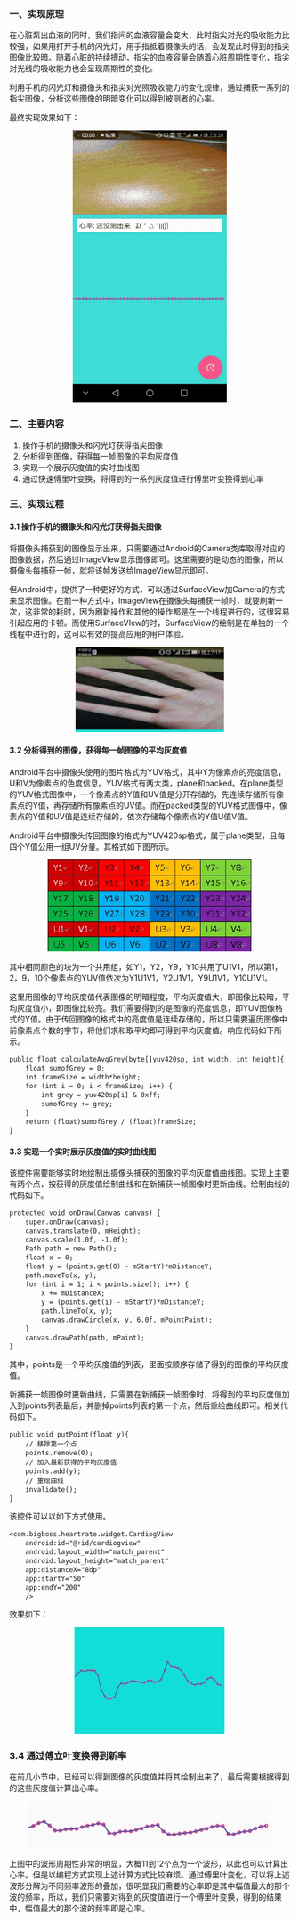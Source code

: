 ### 一、实现原理
在心脏泵出血液的同时，我们指间的血液容量会变大，此时指尖对光的吸收能力比较强，如果用打开手机的闪光灯，用手指抵着摄像头的话，会发现此时得到的指尖图像比较暗。随着心脏的持续搏动，指尖的血液容量会随着心脏周期性变化，指尖对光线的吸收能力也会呈现周期性的变化。

利用手机的闪光灯和摄像头和指尖对光照吸收能力的变化规律，通过捕获一系列的指尖图像，分析这些图像的明暗变化可以得到被测者的心率。

最终实现效果如下：

<div align=center><img src="https://github.com/WoHohohoho/FastHeartRate/blob/master/media/example.gif"/></div>

### 二、主要内容
1.	操作手机的摄像头和闪光灯获得指尖图像
2.	分析得到图像，获得每一帧图像的平均灰度值
3.	实现一个展示灰度值的实时曲线图
4.	通过快速傅里叶变换，将得到的一系列灰度值进行傅里叶变换得到心率

### 三、实现过程
#### 3.1 操作手机的摄像头和闪光灯获得指尖图像
将摄像头捕获到的图像显示出来，只需要通过Android的Camera类库取得对应的图像数据，然后通过ImageVIew显示图像即可。这里需要的是动态的图像，所以摄像头每捕获一帧，就将该帧发送给ImageView显示即可。

但Android中，提供了一种更好的方式，可以通过SurfaceView加Camera的方式来显示图像。在前一种方式中，ImageView在摄像头每捕获一帧时，就要刷新一次，这非常的耗时，因为刷新操作和其他的操作都是在一个线程进行的，这很容易引起应用的卡顿。而使用SurfaceVIew的时，SurfaceView的绘制是在单独的一个线程中进行的，这可以有效的提高应用的用户体验。

<div align=center><img src="https://github.com/WoHohohoho/FastHeartRate/blob/master/media/camera.jpg"/></div>

#### 3.2 分析得到的图像，获得每一帧图像的平均灰度值
Android平台中摄像头使用的图片格式为YUV格式，其中Y为像素点的亮度信息，U和V为像素点的色度信息。YUV格式有两大类，plane和packed。在plane类型的YUV格式图像中，一个像素点的Y值和UV值是分开存储的，先连续存储所有像素点的Y值，再存储所有像素点的UV值。而在packed类型的YUV格式图像中，像素点的Y值和UV值是连续存储的，依次存储每个像素点的Y值U值V值。

Android平台中摄像头传回图像的格式为YUV420sp格式，属于plane类型，且每四个Y值公用一组UV分量。其格式如下图所示。

<div align=center><img src="https://github.com/WoHohohoho/FastHeartRate/blob/master/media/yuv.jpg"/></div>

其中相同颜色的块为一个共用组，如Y1，Y2，Y9，Y10共用了U1V1，所以第1，2，9，10个像素点的YUV值依次为Y1U1V1，Y2U1V1，Y9U1V1，Y10U1V1。

这里用图像的平均灰度值代表图像的明暗程度，平均灰度值大，即图像比较暗，平均灰度值小，即图像比较亮。我们需要得到的是图像的亮度信息，即YUV图像格式的Y值。由于传回图像的格式中的亮度值是连续存储的，所以只需要遍历图像中前像素点个数的字节，将他们求和取平均即可得到平均灰度值。响应代码如下所示。

```
public float calculateAvgGrey(byte[]yuv420sp, int width, int height){
    float sumofGrey = 0;
    int frameSize = width*height;
    for (int i = 0; i < frameSize; i++) {
        int grey = yuv420sp[i] & 0xff;
        sumofGrey += grey;
    }
    return (float)sumofGrey / (float)frameSize;
}
```

#### 3.3 实现一个实时展示灰度值的实时曲线图
该控件需要能够实时地绘制出摄像头捕获的图像的平均灰度值曲线图。实现上主要有两个点，按获得的灰度值绘制曲线和在新捕获一帧图像时更新曲线。绘制曲线的代码如下。

```
protected void onDraw(Canvas canvas) {
    super.onDraw(canvas);
    canvas.translate(0, mHeight);
    canvas.scale(1.0f, -1.0f);
    Path path = new Path();
    float x = 0;
    float y = (points.get(0) - mStartY)*mDistanceY;
    path.moveTo(x, y);
    for (int i = 1; i < points.size(); i++) {
        x += mDistanceX;
        y = (points.get(i) - mStartY)*mDistanceY;
        path.lineTo(x, y);
        canvas.drawCircle(x, y, 6.0f, mPointPaint);
    }
    canvas.drawPath(path, mPaint);
}
```

其中，points是一个平均灰度值的列表，里面按顺序存储了得到的图像的平均灰度值。

新捕获一帧图像时更新曲线，只需要在新捕获一帧图像时，将得到的平均灰度值加入到points列表最后，并删掉points列表的第一个点，然后重绘曲线即可。相关代码如下。

```
public void putPoint(float y){
    // 移除第一个点
    points.remove(0);
    // 加入最新获得的平均灰度值
    points.add(y);
    // 重绘曲线
    invalidate();
}
```

该控件可以以如下方式使用。


```
<com.bigboss.heartrate.widget.CardiogView
    android:id="@+id/cardiogview"
    android:layout_width="match_parent"
    android:layout_height="match_parent"
    app:distanceX="8dp"
    app:startY="50"
    app:endY="200"
    />
```

效果如下：

<div align=center><img src="https://github.com/WoHohohoho/FastHeartRate/blob/master/media/line_custom_view.jpg"/></div>

### 3.4 通过傅立叶变换得到新率
在前几小节中，已经可以得到图像的灰度值并将其绘制出来了，最后需要根据得到的这些灰度值计算出心率。

<div align=center><img src="https://github.com/WoHohohoho/FastHeartRate/blob/master/media/line_fft.jpg"/></div>

上图中的波形周期性非常的明显，大概11到12个点为一个波形，以此也可以计算出心率。但是以编程方式实现上述计算方式比较麻烦。通过傅里叶变化，可以将上述波形分解为不同频率波形的叠加，很明显我们需要的心率即是其中幅值最大的那个波的频率，所以，我们只需要对得到的灰度值进行一个傅里叶变换，得到的结果中，幅值最大的那个波的频率即是心率。










